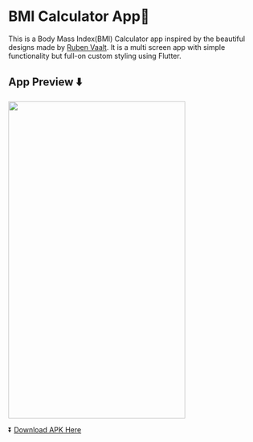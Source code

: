 # BMI Calculator App💪

This is a Body Mass Index(BMI) Calculator app inspired by the beautiful designs made by [Ruben Vaalt](https://dribbble.com/shots/4585382-Simple-BMI-Calculator). It is a multi screen app with simple functionality but full-on custom styling using Flutter.


## App Preview ⬇️
<img src="https://user-images.githubusercontent.com/74370799/158027403-e44030c9-da23-4b75-8b96-301c28584f2a.gif" width="352" height="630">

<br>

⏬ [Download APK Here](https://drive.google.com/file/d/1PGVPC-XpJbTGYXEqhyynuWn5_FMeMxHF/view?usp=sharing)






